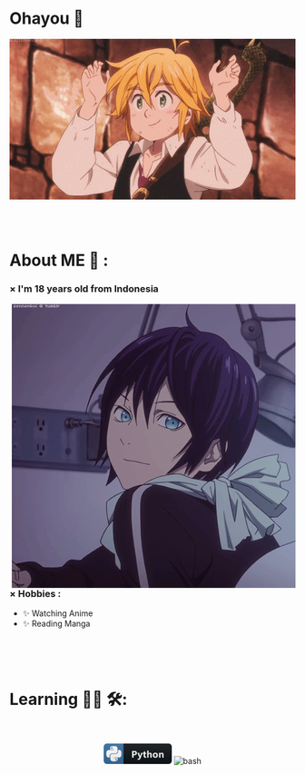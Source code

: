 # Ohayou 👋

<div align="center">
<img hight="300" width="700" alt="GIF" align="center" src="https://github.com/ItoRenz/ItoRenz/blob/main/assets/208593.gif">
</div>

</br>
</br>
</br>


# About ME 💬 :

### × I'm 18 years old from Indonesia

<img hight="400" width="500" alt="GIF" align="right" src="https://github.com/ItoRenz/ItoRenz/blob/main/assets/13626.gif">

### × Hobbies :
- ✨ Watching Anime
- ✨ Reading Manga

</br>
</br>
</br>


# Learning 👨‍💻 🛠:
</br>

<p align="center">

<!-- For more icons please follow  https://github.com/MikeCodesDotNET/ColoredBadges -->
<img src="https://github.com/ItoRenz/ItoRenz/blob/main/assets/icons/python.png" alt="python" width="120" hight="50">
<img src="https://github.com/ItoRenzItoRenz/blob/main/assets/icons/bash.png" alt="bash" width="100" hight="50">

